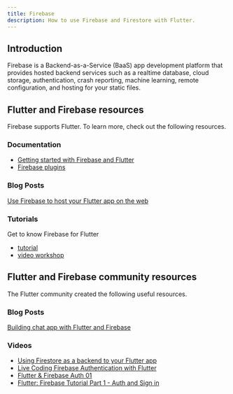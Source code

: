 ```yaml
---
title: Firebase
description: How to use Firebase and Firestore with Flutter.
---
```


## Introduction

Firebase is a Backend-as-a-Service (BaaS) app development platform
that provides hosted backend services such as a realtime database,
cloud storage, authentication, crash reporting, machine learning,
remote configuration, and hosting for your static files.

## Flutter and Firebase resources

Firebase supports Flutter. To learn more,
check out the following resources.

### Documentation

* [Getting started with Firebase and Flutter][started]
* [Firebase plugins][]

### Blog Posts

[Use Firebase to host your Flutter app on the web][article]

### Tutorials

Get to know Firebase for Flutter
* [tutorial][codelab1]
* [video workshop][workshop]

## Flutter and Firebase community resources

The Flutter community created the following useful resources.

### Blog Posts

[Building chat app with Flutter and Firebase][chat app]

### Videos

* [Using Firestore as a backend to your Flutter app][video]
* [Live Coding Firebase Authentication with Flutter][video2]
* [Flutter & Firebase Auth 01][video3]
* [Flutter: Firebase Tutorial Part 1 - Auth and Sign in][video4]

[article]: {{site.flutter-medium}}/must-try-use-firebase-to-host-your-flutter-app-on-the-web-852ee533a469
[chat app]: {{site.medium}}/flutter-community/building-a-chat-app-with-flutter-and-firebase-from-scratch-9eaa7f41782e
[codelab1]: {{site.codelabs}}/codelabs/firebase-get-to-know-flutter
[Firebase plugins]: {{site.firebase}}/docs/flutter/setup#available-plugins
[started]: {{site.firebase}}/docs/flutter/setup
[video]: {{site.yt.watch}}/DqJ_KjFzL9I&t#38s
[video2]: {{site.yt.watch}}/OlcYP6UXlm8
[video3]: {{site.yt.watch}}/u_Lyx8KJWpg
[video4]: {{site.yt.watch}}/13-jNF984C0
[workshop]: {{site.yt.watch}}/4wunbF29Kkg
